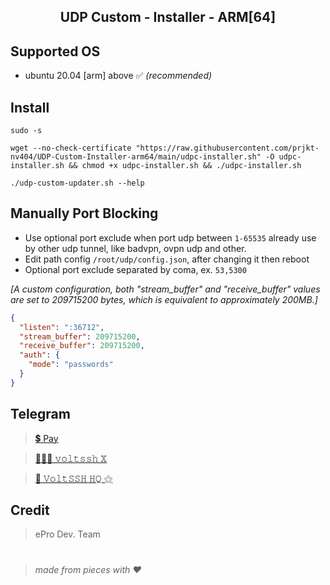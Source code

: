 <h2 align="center">UDP Custom - Installer - ARM[64]<h2>

## Supported OS
- ubuntu 20.04 [arm] above ✅ _(recommended)_


## Install
```
sudo -s
``` 
```
wget --no-check-certificate "https://raw.githubusercontent.com/prjkt-nv404/UDP-Custom-Installer-arm64/main/udpc-installer.sh" -O udpc-installer.sh && chmod +x udpc-installer.sh && ./udpc-installer.sh
```
```
./udp-custom-updater.sh --help
```


## Manually Port Blocking

 * Use optional port exclude when port udp between ```1-65535``` already use by other udp tunnel, like badvpn, ovpn udp and other.
 * Edit path config ```/root/udp/config.json```, after changing it then reboot
 * Optional port exclude separated by coma, ex. ```53,5300```

_[A custom configuration, both "stream_buffer" and "receive_buffer" values are set to 209715200 bytes, which is equivalent to approximately 200MB.]_
```json
{
  "listen": ":36712",
  "stream_buffer": 209715200,
  "receive_buffer": 209715200,
  "auth": {
    "mode": "passwords"
  }
}

```

## Telegram 
 > [💲 Pay](https://t.me/voltverifybot)

 > [👨🏽‍💻 𝚟𝚘𝚕𝚝𝚜𝚜𝚑 𝕏](https://t.me/voltsshx)

 > [📣 𝚅𝚘𝚕𝚝𝚂𝚂𝙷 𝙷𝚀 ⚝](https://t.me/voltsshhq)

## Credit
 > ePro Dev. Team

#
  > _made from pieces with ❤️_
#
